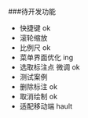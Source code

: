 
###待开发功能
- 快捷键               ok
- 滚轮缩放                 
- 比例尺               ok
- 菜单界面优化          ing  
- 选取标注点 微调       ok 
- 测试案例              
- 删除标注             ok
- 取消绘制             ok
- 适配移动端           hault

